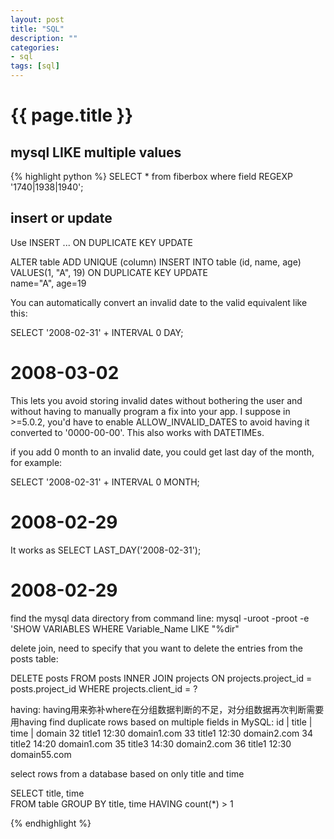 ```yaml
---
layout: post
title: "SQL"
description: ""
categories:    
- sql
tags: [sql]
---
```

{{ page.title }}
================

## mysql LIKE multiple values 
{% highlight python %}
SELECT * from fiberbox where field REGEXP '1740|1938|1940';

## insert or update
Use INSERT ... ON DUPLICATE KEY UPDATE

ALTER table ADD UNIQUE (column)
INSERT INTO table (id, name, age) VALUES(1, "A", 19) ON DUPLICATE KEY UPDATE    
name="A", age=19

You can automatically convert an invalid date to the valid equivalent like this:

SELECT '2008-02-31' + INTERVAL 0 DAY;
# 2008-03-02

This lets you avoid storing invalid dates without bothering the user and without having to manually program a fix into your app. I suppose in >=5.0.2, you'd have to enable ALLOW_INVALID_DATES to avoid having it converted to '0000-00-00'. This also works with DATETIMEs.

if you add 0 month to an invalid date, you could get last day of the month, for example:   

SELECT '2008-02-31' + INTERVAL 0 MONTH;
# 2008-02-29

It works as
SELECT LAST_DAY('2008-02-31');
# 2008-02-29

find the mysql data directory from command line:
mysql -uroot -proot -e 'SHOW VARIABLES WHERE Variable_Name LIKE "%dir"

delete join, need to specify that you want to delete the entries from the posts table:

DELETE posts
FROM posts
INNER JOIN projects ON projects.project_id = posts.project_id
WHERE projects.client_id = ?

having:
having用来弥补where在分组数据判断的不足，对分组数据再次判断需要用having
find duplicate rows based on multiple fields in MySQL:
id | title   | time  | domain
32   title1    12:30   domain1.com
33   title1    12:30   domain2.com
34   title2    14:20   domain1.com
35   title3    14:30   domain2.com
36   title1    12:30   domain55.com

select rows from a database based on only title and time

SELECT title, time  
  FROM table
GROUP BY title, time
  HAVING count(*) > 1



{% endhighlight %}

